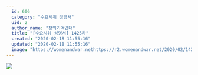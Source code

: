 ```yaml
---
  id: 606
  category: "수요시위 성명서"
  uid: 2
  author_name: "정의기억연대"
  title: "[수요시위 성명서] 1425차"
  created: "2020-02-18 11:55:16"
  updated: "2020-02-18 11:55:16"
  image: "https://womenandwar.nethttps://r2.womenandwar.net/2020/02/1425%EC%B0%A8_%EC%A1%B0%EA%B3%84%EC%A2%85-%EC%82%AC%ED%9A%8C%EB%85%B8%EB%8F%99%EC%9C%84%EC%9B%90%ED%9A%8C002.jpg"
---
```

![](https://womenandwar.nethttps://r2.womenandwar.net/2020/02/1425%EC%B0%A8_%EC%A1%B0%EA%B3%84%EC%A2%85-%EC%82%AC%ED%9A%8C%EB%85%B8%EB%8F%99%EC%9C%84%EC%9B%90%ED%9A%8C002.jpg)